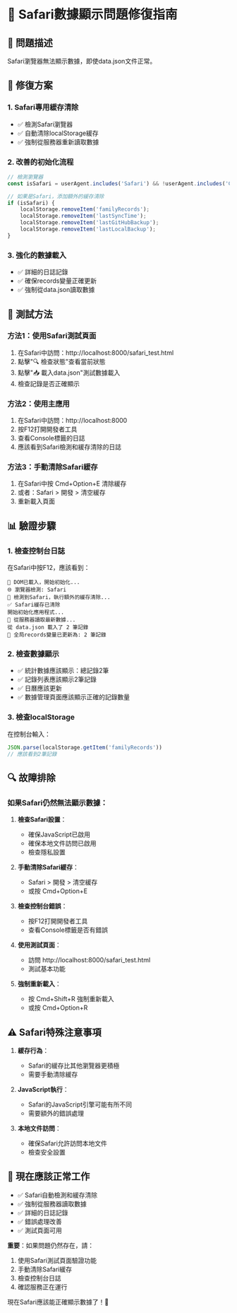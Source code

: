 # 🍎 Safari數據顯示問題修復指南

## 🎯 **問題描述**
Safari瀏覽器無法顯示數據，即使data.json文件正常。

## 🔧 **修復方案**

### 1. **Safari專用緩存清除**
- ✅ 檢測Safari瀏覽器
- ✅ 自動清除localStorage緩存
- ✅ 強制從服務器重新讀取數據

### 2. **改善的初始化流程**
```javascript
// 檢測瀏覽器
const isSafari = userAgent.includes('Safari') && !userAgent.includes('Chrome');

// 如果是Safari，添加額外的緩存清除
if (isSafari) {
    localStorage.removeItem('familyRecords');
    localStorage.removeItem('lastSyncTime');
    localStorage.removeItem('lastGitHubBackup');
    localStorage.removeItem('lastLocalBackup');
}
```

### 3. **強化的數據載入**
- ✅ 詳細的日誌記錄
- ✅ 確保records變量正確更新
- ✅ 強制從data.json讀取數據

## 🚀 **測試方法**

### 方法1：使用Safari測試頁面
1. 在Safari中訪問：http://localhost:8000/safari_test.html
2. 點擊"🔍 檢查狀態"查看當前狀態
3. 點擊"📥 載入data.json"測試數據載入
4. 檢查記錄是否正確顯示

### 方法2：使用主應用
1. 在Safari中訪問：http://localhost:8000
2. 按F12打開開發者工具
3. 查看Console標籤的日誌
4. 應該看到Safari檢測和緩存清除的日誌

### 方法3：手動清除Safari緩存
1. 在Safari中按 Cmd+Option+E 清除緩存
2. 或者：Safari > 開發 > 清空緩存
3. 重新載入頁面

## 📊 **驗證步驟**

### 1. **檢查控制台日誌**
在Safari中按F12，應該看到：
```
🚀 DOM已載入，開始初始化...
🌐 瀏覽器檢測: Safari
🍎 檢測到Safari，執行額外的緩存清除...
✅ Safari緩存已清除
開始初始化應用程式...
🔄 從服務器讀取最新數據...
從 data.json 載入了 2 筆記錄
🔄 全局records變量已更新為: 2 筆記錄
```

### 2. **檢查數據顯示**
- ✅ 統計數據應該顯示：總記錄2筆
- ✅ 記錄列表應該顯示2筆記錄
- ✅ 日曆應該更新
- ✅ 數據管理頁面應該顯示正確的記錄數量

### 3. **檢查localStorage**
在控制台輸入：
```javascript
JSON.parse(localStorage.getItem('familyRecords'))
// 應該看到2筆記錄
```

## 🔍 **故障排除**

### 如果Safari仍然無法顯示數據：

1. **檢查Safari設置**：
   - 確保JavaScript已啟用
   - 確保本地文件訪問已啟用
   - 檢查隱私設置

2. **手動清除Safari緩存**：
   - Safari > 開發 > 清空緩存
   - 或按 Cmd+Option+E

3. **檢查控制台錯誤**：
   - 按F12打開開發者工具
   - 查看Console標籤是否有錯誤

4. **使用測試頁面**：
   - 訪問 http://localhost:8000/safari_test.html
   - 測試基本功能

5. **強制重新載入**：
   - 按 Cmd+Shift+R 強制重新載入
   - 或按 Cmd+Option+R

## ⚠️ **Safari特殊注意事項**

1. **緩存行為**：
   - Safari的緩存比其他瀏覽器更積極
   - 需要手動清除緩存

2. **JavaScript執行**：
   - Safari的JavaScript引擎可能有所不同
   - 需要額外的錯誤處理

3. **本地文件訪問**：
   - 確保Safari允許訪問本地文件
   - 檢查安全設置

## 🎉 **現在應該正常工作**

- ✅ Safari自動檢測和緩存清除
- ✅ 強制從服務器讀取數據
- ✅ 詳細的日誌記錄
- ✅ 錯誤處理改善
- ✅ 測試頁面可用

**重要**：如果問題仍然存在，請：
1. 使用Safari測試頁面驗證功能
2. 手動清除Safari緩存
3. 檢查控制台日誌
4. 確認服務正在運行

現在Safari應該能正確顯示數據了！🎉
